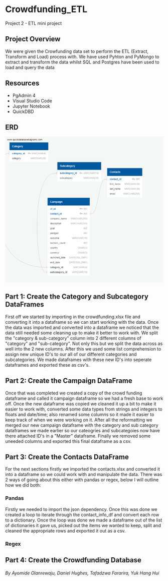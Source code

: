 # **Crowdfunding_ETL**
Project 2 - ETL mini project

## Project Overview
We were given the Crowfunding data set to perform the ETL (Extract, Transform and Load) process with. We have used Pyhton and PyMongo to extract and transform the data whilst SQL and Postgres have been used to load and query the data

## **Resources**
- PgAdmin 4
- Visual Studio Code
- Jupyter Notebook
- QuickDBD

## ERD

![ERD drawing](https://github.com/BootcampCoderTF/Crowdfunding_ETL/blob/main/Data%20Analysis/images/_EDRcrowdfunding_db_schema.png)

## Part 1: Create the Category and Subcategory DataFrames
First off we started by importing in the crowdfunding.xlsx file and converting it into a dataframe so we can start working with the data. Once the data was imported and converted into a dataframe we noticed that the data still needed some cleaning up to make it better to work with. We split the "category & sub-category" column into 2 different columns of "category" and "sub-category". Not only this but we split the data across as well into the 2 new columns. After this we used some list comprehension to assign new unique ID's to our all of our different categories and subcategories. We made dataframes with these new ID's into seperate dataframes and exported these as csv's.

## Part 2: Create the Campaign DataFrame
Once that was completed we created a copy of the crowd funding dataframe and called it campaign dataframe so we had a fresh base to work off. Once the new dataframe was copied we cleaned it up a bit to make it easier to work with, converted some data types from strings and integers to floats and date/time; also renamed some columns so it made it easier to keep track of when we were working on it. After all the reformatting we merged our new campaign dataframe with the category and sub category dataframes we made earlier so our cateogries and subcategoies now have there attached ID's in a "Master" dataframe. Finally we removed some uneeded columns and exported this final dataframe as a csv. 

## Part 3: Create the Contacts DataFrame
For the next sections firstly we imported the contacts.xlsx and converted it into a dataframe so we could work with and manipulate the data. There was 2 ways of going about this either with pandas or regex, below I will outline how we did both:
### Pandas
Firstly we needed to import the json dependency. Once this was done we created a loop to iterate through the contact_info_df and convert each row to a dictionary. Once the loop was done we made a dataframe out of the list of dictionaries it gave us, picked out the items we wanted to keep, split and cleaned the appropriate rows and exported it out as a csv. 
### Regex


## Part 4: Create the Crowdfunding Database

###### By Ayomide Olanrewaju, Daniel Hughes,  Tafadzwa Fararira, Yuk Hang Hui


